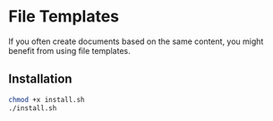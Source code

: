 # File Templates

If you often create documents based on the same content, you might benefit from using file templates.

## Installation

```bash
chmod +x install.sh
./install.sh
```
